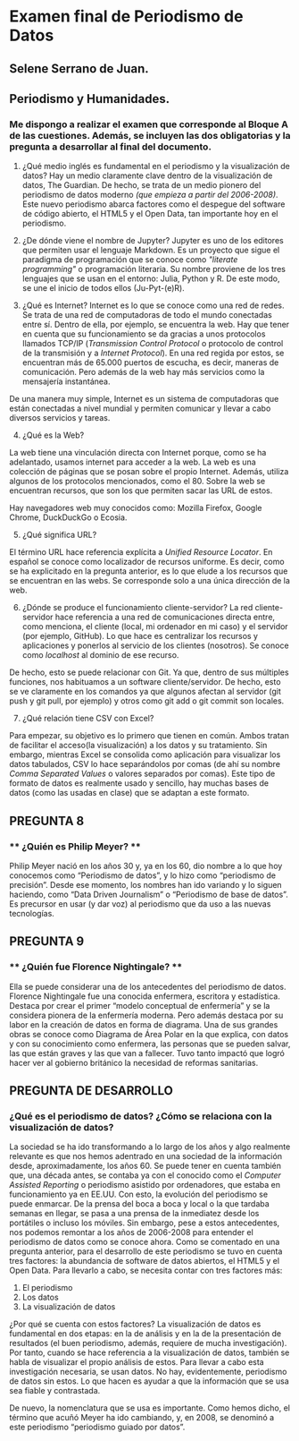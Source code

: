 # Examen final de Periodismo de Datos
## Selene Serrano de Juan. 
## Periodismo y Humanidades.  

### Me dispongo a realizar el examen que corresponde al **Bloque A** de las cuestiones. Además, se incluyen las dos obligatorias y la pregunta a desarrollar al final del documento. 

1. ¿Qué medio inglés es fundamental en el periodismo y la visualización de datos?
Hay un medio claramente clave dentro de la visualización de datos, The Guardian. De hecho, se trata de un medio pionero del periodismo de datos moderno *(que empieza a partir del 2006-2008)*. Este nuevo periodismo abarca factores como el despegue del software de código abierto, el HTML5 y el Open Data, tan importante hoy en el periodismo. 


2. ¿De dónde viene el nombre de Jupyter?
Jupyter es uno de los editores que permiten usar el lenguaje Markdown. Es un proyecto que sigue el paradigma de programación que se conoce como *"literate programming"* o programación literaria. Su nombre proviene de los tres lenguajes que se usan en el entorno: Julia, Python y R. De este modo, se une el inicio de todos ellos (Ju-Pyt-(e)R). 


3. ¿Qué es Internet?
Internet es lo que se conoce como una red de redes. Se trata de una red de computadoras de todo el mundo conectadas entre sí. Dentro de ella, por ejemplo, se encuentra la web. Hay que tener en cuenta que su funcionamiento se da gracias a unos protocolos llamados TCP/IP (*Transmission Control Protocol* o protocolo de control de la transmisión y a *Internet Protocol*).  En una red regida por estos, se encuentran más de 65.000 puertos de escucha, es decir, maneras de comunicación. Pero además de la web hay más servicios como la mensajería instantánea. 

De una manera muy simple, Internet es un sistema de computadoras que están conectadas a nivel mundial y permiten comunicar y llevar a cabo diversos servicios y tareas. 


4. ¿Qué es la Web?

La web tiene una vinculación directa con Internet porque, como se ha adelantado, usamos internet para acceder a la web. La web es una colección de páginas que se posan sobre el propio Internet. Además, utiliza algunos de los protocolos mencionados, como el 80. Sobre la web se encuentran recursos, que son los que permiten sacar las URL de estos. 

Hay navegadores web muy conocidos como: Mozilla Firefox, Google Chrome, DuckDuckGo o Ecosia.

5. ¿Qué significa URL?

El término URL hace referencia explícita a *Unified Resource Locator*. En español se conoce como localizador de recursos uniforme. 
Es decir, como se ha explicitado en la pregunta anterior, es lo que elude a los recursos que se encuentran en las webs. Se corresponde solo a una única dirección de la web. 

6. ¿Dónde se produce el funcionamiento cliente-servidor?
La red cliente-servidor hace referencia a una red de comunicaciones directa entre, como menciona, el cliente (local, mi ordenador en mi caso) y el servidor (por ejemplo, GitHub). Lo que hace es centralizar los recursos y aplicaciones y ponerlos al servicio de los clientes (nosotros). Se conoce como *localhost* al dominio de ese recurso.

De hecho, esto se puede relacionar con Git. Ya que, dentro de sus múltiples funciones, nos habituamos a un software cliente/servidor. De hecho, esto se ve claramente en los comandos ya que algunos afectan al servidor (git push y git pull, por ejemplo) y otros como git add o git commit son locales.  

7. ¿Qué relación tiene CSV con Excel?

Para empezar, su objetivo es lo primero que tienen en común. Ambos tratan de facilitar el acceso(la visualización) a los datos y su tratamiento. Sin embargo, mientras Excel se consolida como aplicación para visualizar los datos tabulados, CSV lo hace separándolos por comas (de ahí su nombre *Comma Separated Values* o valores separados por comas). Este tipo de formato de datos es realmente usado y sencillo, hay muchas bases de datos (como las usadas en clase) que se adaptan a este formato. 


## PREGUNTA 8
### ** ¿Quién es Philip Meyer? **

Philip Meyer nació en los años 30 y, ya en los 60, dio nombre a lo que hoy conocemos como “Periodismo de datos”, y lo hizo como “periodismo de precisión”. Desde ese momento, los nombres han ido variando y lo siguen haciendo, como “Data Driven Journalism” o “Periodismo de base de datos”. Es precursor en usar (y dar voz) al periodismo que da uso a las nuevas tecnologías. 

## PREGUNTA 9
### **  ¿Quién fue Florence Nightingale? **

Ella se puede considerar una de los antecedentes del periodismo de datos. Florence Nightingale fue una conocida enfermera, escritora y estadística. Destaca por crear el primer “modelo conceptual de enfermería” y se la considera pionera de la enfermería moderna. Pero además destaca por su labor en la creación de datos en forma de diagrama. Una de sus grandes obras se conoce como Diagrama de Área Polar en la que explica, con datos y con su conocimiento como enfermera, las personas que se pueden salvar, las que están graves y las que van a fallecer. Tuvo tanto impactó que logró hacer ver al gobierno británico la necesidad de reformas sanitarias. 


## PREGUNTA DE DESARROLLO
### **¿Qué es el periodismo de datos? ¿Cómo se relaciona con la visualización de datos?**

La sociedad se ha ido transformando a lo largo de los años y algo realmente relevante es que nos hemos adentrado en una sociedad de la información desde, aproximadamente, los años 60. Se puede tener en cuenta también que, una década antes, se contaba ya con el conocido como el *Computer Assisted Reporting* o periodismo asistido por ordenadores, que estaba en funcionamiento ya en EE.UU. Con esto, la evolución del periodismo se puede enmarcar. De la prensa del boca a boca y local o la que tardaba semanas en llegar, se pasa a una prensa de la inmediatez desde los portátiles o incluso los móviles. Sin embargo, pese a estos antecedentes, nos podemos remontar a los años de 2006-2008 para entender el periodismo de datos como se conoce ahora. Como se comentado en una pregunta anterior, para el desarrollo de este periodismo se tuvo en cuenta tres factores: la abundancia de software de datos abiertos, el HTML5 y el Open Data. Para llevarlo a cabo, se necesita contar con tres factores más: 
1. El periodismo
2. Los datos 
3. La visualización de datos

¿Por qué se cuenta con estos factores? 
La visualización de datos es fundamental en dos etapas: en la de análisis y en la de la presentación de resultados (el buen periodismo, además, requiere de mucha investigación). Por tanto, cuando se hace referencia a la visualización de datos, también se habla de visualizar el propio análisis de estos. Para llevar a cabo esta investigación necesaria, se usan datos. No hay, evidentemente, periodismo de datos sin estos. Lo que hacen es ayudar a que la información que se usa sea fiable y contrastada. 

De nuevo, la nomenclatura que se usa es importante. Como hemos dicho, el término que acuñó Meyer ha ido cambiando, y, en 2008, se denominó a este periodismo “periodismo guiado por datos”. 
